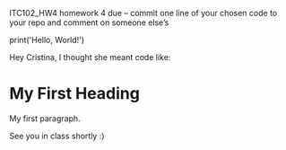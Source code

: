 ITC102_HW4
homework 4 due – commit one line of your chosen code to your repo and comment on someone else’s

print('Hello, World!')

Hey Cristina,
I thought she meant code like:

<!DOCTYPE html>
<html>
<body>

<h1>My First Heading</h1>

<p>My first paragraph.</p>

</body>
</html>

See you in class shortly :)
